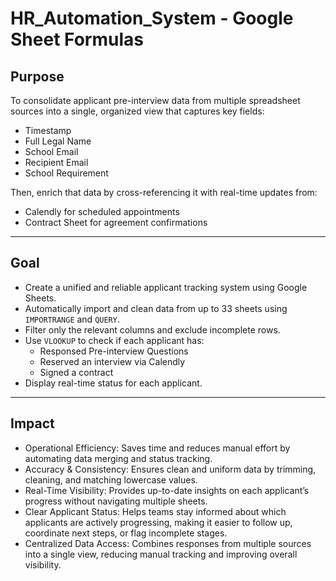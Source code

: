 # HR_Automation_System - Google Sheet Formulas 
## Purpose
To consolidate applicant pre-interview data from multiple spreadsheet sources into a single, organized view that captures key fields:
- Timestamp
- Full Legal Name
- School Email
- Recipient Email
- School Requirement

Then, enrich that data by cross-referencing it with real-time updates from:
- Calendly for scheduled appointments
- Contract Sheet for agreement confirmations

---

## Goal
- Create a unified and reliable applicant tracking system using Google Sheets.
- Automatically import and clean data from up to 33 sheets using `IMPORTRANGE` and `QUERY`.
- Filter only the relevant columns and exclude incomplete rows.
- Use `VLOOKUP` to check if each applicant has:
  - Responsed Pre-interview Questions
  - Reserved an interview via Calendly
  - Signed a contract
- Display real-time status for each applicant.

---

## Impact
- Operational Efficiency: Saves time and reduces manual effort by automating data merging and status tracking.
- Accuracy & Consistency: Ensures clean and uniform data by trimming, cleaning, and matching lowercase values.
- Real-Time Visibility: Provides up-to-date insights on each applicant’s progress without navigating multiple sheets.
- Clear Applicant Status: Helps teams stay informed about which applicants are actively progressing, making it easier to follow up, coordinate next steps, or flag incomplete stages.
- Centralized Data Access: Combines responses from multiple sources into a single view, reducing manual tracking and improving overall visibility.

